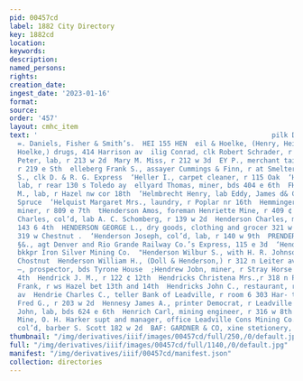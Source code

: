 ```yaml
---
pid: 00457cd
label: 1882 City Directory
key: 1882cd
location: 
keywords: 
description: 
named_persons: 
rights: 
creation_date: 
ingest_date: '2023-01-16'
format: 
source: 
order: '457'
layout: cmhc_item
text: '                                                          pilk Dolmans, c.:.-.:
  =. Daniels, Fisher & Smith’s.  HEI 155 HEN  eil & Hoelke, (Henry, Heil and Ernest
  Hoelke,) drugs, 414 Harrison av  ilig Conrad, clk Robert Schrader, r 205 e 6th  einen
  Peter, lab, r 213 w 2d  Mary M. Miss, r 212 w 3d  EY P., merchant tailor 106 ¢ 5th,
  r 219 e Sth  elleberg Frank S., assayer Cummings & Finn, r at Smelter  Heller Edward
  S., clk D. & R. G. Express  ‘Heller I., carpet cleaner, r 115 Oak  ‘Heller Samuel,
  lab, r rear 130 s Toledo ay  ellyard Thomas, miner, bds 404 e 6th  FHelm Joseph
  M., lab, r Hazel nw cor 18th  ‘Helmbrecht Henry, lab Eddy, James d& Co., r 211 s
  Spruce  ‘Helquist Margaret Mrs., laundry, r Poplar nr 16th  Hemminger Christ T.,
  miner, r 809 e 7th  tHenderson Amos, foreman Henriette Mine, r 409 ¢ 5th  ‘Henderson
  Charles, col’d, lab A. C. Schomberg, r 139 w 2d  Henderson Charles, miner, r rear
  143 6 4th  HENDERSON GEORGE L., dry goods, clothing and grocer 321 w Chestnut, r
  319 w Chestnut .  ‘Henderson Joseph, col’d, lab, r 140 w 9th  PRENDERSON NATHANIEL
  §&., agt Denver and Rio Grande Railway Co.’s Express, 115 e 3d  ‘Henderson Percival,
  bkkpr Iron Silver Mining Co.  "Henderson Wilbur S., with H. R. Johnson, r 307 w
  Chostnut  Henderson William H., (Doll & Henderson,) r 312 n Leiter av  Henderson
  —, prospector, bds Tyrone House  ;Hendrew Jobn, miner, r Stray Horse rd head of
  4th  Hendrick J. M., r 122 ¢ 12th  Hendricks Christena Mrs.,r 318 n Poplar  Hendricks
  Frank, r ws Hazel bet 13th and 14th  Hendricks John C., restaurant, r 190 s Toledo
  av  Hendrie Charles C., teller Bank of Leadville, r room 6 303 Har- tison av  Henesey
  Fred G., r 203 w 2d  Hennesy James A., printer Democrat, r Leadville House  Hennessy
  John, lab, bds 624 e 6th  Henrich Carl, mining engineer, r 316 w 8th  Henriette
  Mine, O. H. Harker supt and manager, office Leadville Cons Mining Co.  Henry Charles,
  col’d, barber S. Scott 182 w 2d  BAF: GARDNER & CO, xine stetionery, victure Framer.          '
thumbnail: "/img/derivatives/iiif/images/00457cd/full/250,/0/default.jpg"
full: "/img/derivatives/iiif/images/00457cd/full/1140,/0/default.jpg"
manifest: "/img/derivatives/iiif/00457cd/manifest.json"
collection: directories
---
```

